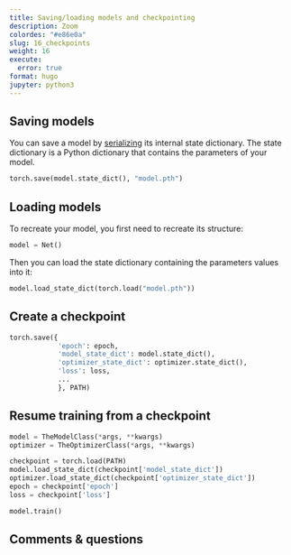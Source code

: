 ```yaml
---
title: Saving/loading models and checkpointing
description: Zoom
colordes: "#e86e0a"
slug: 16_checkpoints
weight: 16
execute:
  error: true
format: hugo
jupyter: python3
---
```




## Saving models

You can save a model by [serializing](https://en.wikipedia.org/wiki/Serialization) its internal state dictionary. The state dictionary is a Python dictionary that contains the parameters of your model.

``` python
torch.save(model.state_dict(), "model.pth")
```

## Loading models

To recreate your model, you first need to recreate its structure:

``` python
model = Net()
```

Then you can load the state dictionary containing the parameters values into it:

``` python
model.load_state_dict(torch.load("model.pth"))
```

## Create a checkpoint

``` python
torch.save({
            'epoch': epoch,
            'model_state_dict': model.state_dict(),
            'optimizer_state_dict': optimizer.state_dict(),
            'loss': loss,
            ...
            }, PATH)
```

## Resume training from a checkpoint

``` python
model = TheModelClass(*args, **kwargs)
optimizer = TheOptimizerClass(*args, **kwargs)

checkpoint = torch.load(PATH)
model.load_state_dict(checkpoint['model_state_dict'])
optimizer.load_state_dict(checkpoint['optimizer_state_dict'])
epoch = checkpoint['epoch']
loss = checkpoint['loss']

model.train()
```

## Comments & questions
